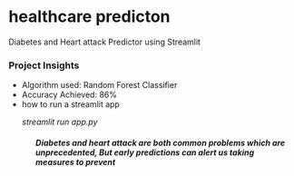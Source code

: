 # healthcare predicton
Diabetes and Heart attack Predictor using Streamlit

<h3> Project Insights </h3>
<ul>
   <li> Algorithm used: Random Forest Classifier </li>
   <li> Accuracy Achieved: 86% </li>
   <li> how to run a streamlit app </li>
         <i> <p> streamlit run app.py <p><i>
  <ul>
<h4> Diabetes and heart attack are both common problems which are unprecedented, But early predictions can alert us taking measures to prevent  </h4>
    
